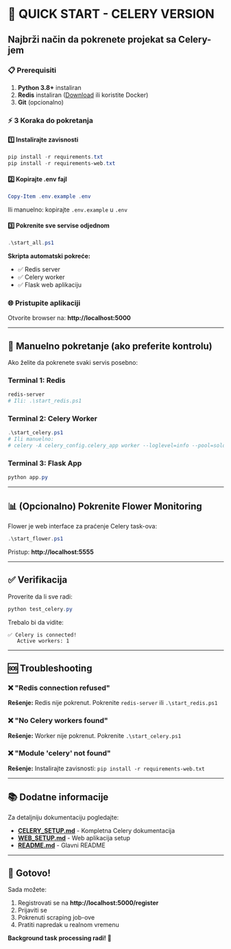 # 🚀 QUICK START - CELERY VERSION

## Najbrži način da pokrenete projekat sa Celery-jem

### 📋 Prerequisiti

1. **Python 3.8+** instaliran
2. **Redis** instaliran ([Download](https://github.com/microsoftarchive/redis/releases) ili koristite Docker)
3. **Git** (opcionalno)

### ⚡ 3 Koraka do pokretanja

#### 1️⃣ Instalirajte zavisnosti

```powershell
pip install -r requirements.txt
pip install -r requirements-web.txt
```

#### 2️⃣ Kopirajte .env fajl

```powershell
Copy-Item .env.example .env
```

Ili manuelno: kopirajte `.env.example` u `.env`

#### 3️⃣ Pokrenite sve servise odjednom

```powershell
.\start_all.ps1
```

**Skripta automatski pokreće:**
- ✅ Redis server
- ✅ Celery worker
- ✅ Flask web aplikaciju

### 🌐 Pristupite aplikaciji

Otvorite browser na: **http://localhost:5000**

---

## 🔧 Manuelno pokretanje (ako preferite kontrolu)

Ako želite da pokrenete svaki servis posebno:

### Terminal 1: Redis
```powershell
redis-server
# Ili: .\start_redis.ps1
```

### Terminal 2: Celery Worker
```powershell
.\start_celery.ps1
# Ili manuelno:
# celery -A celery_config.celery_app worker --loglevel=info --pool=solo
```

### Terminal 3: Flask App
```powershell
python app.py
```

---

## 📊 (Opcionalno) Pokrenite Flower Monitoring

Flower je web interface za praćenje Celery task-ova:

```powershell
.\start_flower.ps1
```

Pristup: **http://localhost:5555**

---

## ✅ Verifikacija

Proverite da li sve radi:

```powershell
python test_celery.py
```

Trebalo bi da vidite:
```
✅ Celery is connected!
   Active workers: 1
```

---

## 🆘 Troubleshooting

### ❌ "Redis connection refused"
**Rešenje:** Redis nije pokrenut. Pokrenite `redis-server` ili `.\start_redis.ps1`

### ❌ "No Celery workers found"
**Rešenje:** Worker nije pokrenut. Pokrenite `.\start_celery.ps1`

### ❌ "Module 'celery' not found"
**Rešenje:** Instalirajte zavisnosti: `pip install -r requirements-web.txt`

---

## 📚 Dodatne informacije

Za detaljniju dokumentaciju pogledajte:
- **[CELERY_SETUP.md](CELERY_SETUP.md)** - Kompletna Celery dokumentacija
- **[WEB_SETUP.md](WEB_SETUP.md)** - Web aplikacija setup
- **[README.md](README.md)** - Glavni README

---

## 🎉 Gotovo!

Sada možete:
1. Registrovati se na **http://localhost:5000/register**
2. Prijaviti se
3. Pokrenuti scraping job-ove
4. Pratiti napredak u realnom vremenu

**Background task processing radi! 🚀**
